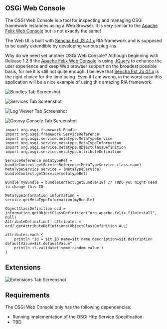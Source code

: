 ## OSGi Web Console

The OSGI Web Console is a tool for inspecting and managing OSGi framework instances using a Web Browser.
It is very similar to the [Apache Felix Web Console][0] but is not exactly the same!

The Web UI is built with [Sencha Ext JS 4.1.x][1] RIA framework and is supposed to be easily
extendible by developing various plug-ins.

Why do we need yet another OSGi Web Console? Although beginning with Release 1.2.8 the [Apache Felix Web Console][0] is using [JQuery][2]
to enhance the user experience and keep Web browser support on the broadest possible basis, for me it is still not quite enough.
I believe that [Sencha Ext JS 4.1.x][1] is the right choice for the time being. Even if I am wrong, in the worst case this application
will be a nice example of using this amazing RIA framework.

![Bundles Tab Screenshot](https://github.com/danielpacak/osgi-enterprise-webconsole/raw/master/README/osgi-web-console-bundles-tab.png)

![Services Tab Screenshot](https://github.com/danielpacak/osgi-enterprise-webconsole/raw/master/README/osgi-web-console-services-tab.png)

![Log Viewer Tab Screenshot](https://github.com/danielpacak/osgi-enterprise-webconsole/raw/master/README/osgi-web-console-log-viewer-tab.png)

![Groovy Console Tab Screenshot](https://github.com/danielpacak/osgi-enterprise-webconsole/raw/master/README/osgi-web-console-groovy-console-tab.png)

    import org.osgi.framework.Bundle
    import org.osgi.framework.ServiceReference
    import org.osgi.service.metatype.MetaTypeService
    import org.osgi.service.metatype.MetaTypeInformation
    import org.osgi.service.metatype.ObjectClassDefinition
    import org.osgi.service.metatype.AttributeDefinition

    ServiceReference metatypeRef = bundleContext.getServiceReference(MetaTypeService.class.name)
    MetaTypeService service = (MetaTypeService) bundleContext.getService(metatypeRef)

    Bundle myBundle = bundleContext.getBundle(19) // TODO you might need to change this ID

    MetaTypeInformation information = service.getMetaTypeInformation(myBundle)

    ObjectClassDefinition ocd = information.getObjectClassDefinition("org.apache.felix.fileinstall", null)
    AttributeDefinition[] attributes = ocd?.getAttributeDefinitions(ObjectClassDefinition.ALL)

    attributes.each {
        println "id = $it.ID name=$it.name description=$it.description defaultValue=$it.defaultValue"
        println it.validate('some random value')
    }

## Extensions

![Extensions Tab Screenshot](https://github.com/danielpacak/osgi-enterprise-webconsole/raw/master/README/osgi-web-console-extensions-tab.png)

## Requirements

The OSGi Web Console only has the following dependencies:

 + Running implementation of the OSGi Http Service Specification
 + TBD


[0]: http://felix.apache.org/site/apache-felix-web-console.html
[1]: http://www.sencha.com/products/extjs/
[2]: http://jquery.com/